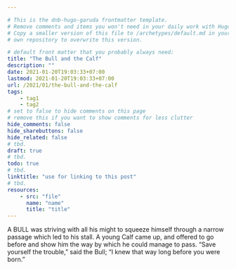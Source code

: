 ```yaml
---

# This is the dnb-hugo-garuda frontmatter template. 
# Remove comments and items you won't need in your daily work with Hugo.
# Copy a smaller version of this file to /archetypes/default.md in your
# own repository to overwrite this version.

# default front matter that you probably always need:
title: "The Bull and the Calf"
description: ""
date: 2021-01-20T19:03:33+07:00
lastmod: 2021-01-20T19:03:33+07:00
url: /2021/01/the-bull-and-the-calf
tags:
    - tag1
    - tag2
# set to false to hide comments on this page
# remove this if you want to show comments for less clutter
hide_comments: false
hide_sharebuttons: false
hide_related: false
# tbd.
draft: true
# tbd.
todo: true
# tbd.
linktitle: "use for linking to this post"
# tbd.
resources:
    - src: "file"
      name: "name"
      title: "title"
---
```

A BULL was striving with all his might to squeeze himself through a narrow passage which led to his stall. A young Calf came up, and offered to go before and show him the way by which he could manage to pass. “Save yourself the trouble,” said the Bull; “I knew that way long before you were born.”
